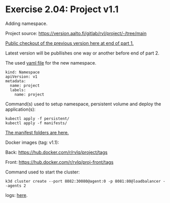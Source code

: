 # Exercise 2.04: Project v1.1

Adding namespace.

Project source: https://version.aalto.fi/gitlab/rvl/project/-/tree/main

[Public checkout of the previous version here at end of part 1.](../../part1/e113/Project.v0.7/)

Latest version will be publlishes one way or another before end of part 2.

The used [yaml file](./manifests/persistent/namespace.yaml) for the new namespace.
```
kind: Namespace
apiVersion: v1
metadata:
  name: project
  labels:
    name: project
```

Command(s) used to setup namespace, persistent volume and deploy the application(s):
```
kubectl apply -f persistent/
kubectl apply -f manifests/
```

[The manifest folders are here.](./manifests/)


Docker images (tag: v1.1):

Back: https://hub.docker.com/r/rvlq/project/tags

Front: https://hub.docker.com/r/rvlq/proj-front/tags

Command used to start the cluster:
```
k3d cluster create --port 8082:30080@agent:0 -p 8081:80@loadbalancer --agents 2
```


logs:
[here](./e204.txt).
